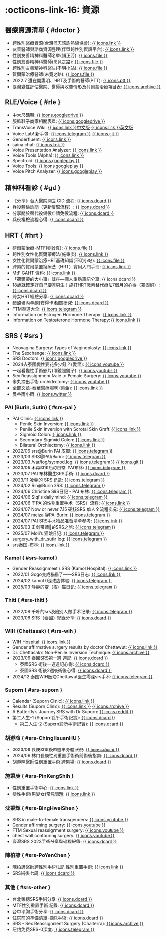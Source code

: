 # :octicons-link-16: 資源

## 醫療資源清單 { #doctor }
- 跨性別醫療資源(台灣同志諮詢熱線協會): [{{ icons.link }}](https://hotline.org.tw/pagegeneral/3244)
- 友善醫師與諮商資源整理(伴盟跨性別資訊平台): [{{ icons.link }}](https://transgender.tapcpr.org/archives/11189)
- 性別友善精神科醫師名單(顏正芳): [{{ icons.file }}](./assets/documents/性別友善精神科醫師名單(顏正芳).md)
- 性別友善精神科醫師(未竟之路): [{{ icons.file }}](./assets/documents/性別友善精神科醫師(未竟之路).md)
- 跨性別友善精神科醫生(不明小站): [{{ icons.file }}](./assets/documents/跨性別友善精神科醫生(不明小站).md)
- 賀爾蒙治療醫師(未竟之路): [{{ icons.file }}](./assets/documents/賀爾蒙治療醫師(未竟之路).md)
- 2022.7 還在開證明、HRT及手術的醫師(PTT): [{{ icons.ptt }}](https://www.ptt.cc/bbs/transgender/M.1323013579.A.C29.html)
- 臺灣變性評估醫院、醫師與收費情形及荷爾蒙治療項目表: [{{ icons.archive }}](https://web.archive.org/web/20230921230341/http://intermargins.net/repression/deviant/transgender/tgpamphlet/charge.htm)

## RLE/Voice { #rle }
- 中大尺碼鞋: [{{ icons.googledrive }}](https://docs.google.com/spreadsheets/d/1v7ulGhciRNmqKfYa1WoX0fj52cQLj8xpZCYBX8Y3iiY/view)
- 服飾鞋子商家相關表單: [{{ icons.googledrive }}](https://docs.google.com/spreadsheets/d/19ab1-eOeMH0scveo6WcyHMPzvMU-MZvWBSA03pVV0U4/view)
- TransVoice Wiki: [{{ icons.link }}中文版](https://transvoice-wiki.pages.dev/) [{{ icons.link }}英文版](https://wiki.sumianvoice.com/)
- Voice Lab! 新手包: [{{ icons.telegram }}](https://t.me/+m0rXsTRbH4A1MWJl) [{{ icons.git }}](https://github.com/awesometrans/archive/blob/main/%E5%A3%B0%E9%9F%B3/Voice%20Lab!%20%E6%96%B0%E6%89%8B%E5%8C%85)
- Genderfluent: [{{ icons.link }}](https://app.genderfluentapp.com/)
- saina.chat: [{{ icons.link }}](https://saina.chat/)
- Voice Presentation Analyzer: [{{ icons.link }}](https://shusei.github.io/vpa/)
- Voice Tools (Alpha): [{{ icons.link }}](https://voice.hydev.org/)
- Spectroid: [{{ icons.googleplay }}](https://play.google.com/store/apps/details?id=org.intoorbit.spectrum)
- Voice Tools: [{{ icons.googleplay }}](https://play.google.com/store/apps/details?id=com.DevExtras.VoiceTools)
- Voice Pitch Analyzer: [{{ icons.googleplay }}](https://apkpure.com/voice-pitch-analyzer/de.lilithwittmann.voicepitchanalyzer)

## 精神科看診 { #gd }
- 《分享》台大醫院開立 GID 流程: [{{ icons.dcard }}](https://www.dcard.tw/f/trans/p/237079644)
- 兵役體檢詢問（更新實際流程）: [{{ icons.dcard }}](https://www.dcard.tw/f/trans/p/238655006)
- 分享關於替代役備役申請免役流程: [{{ icons.dcard }}](https://www.dcard.tw/f/trans/p/258109946)
- 兵役複檢流程心得: [{{ icons.dcard }}](https://www.dcard.tw/f/trans/p/253656631)

## HRT { #hrt }
- 荷爾蒙治療-MTF(劉妙真): [{{ icons.file }}](https://sex.ncu.edu.tw/intermargins/repression/deviant/transgender/tgpamphlet/2004Jan-Jun/hormones-MtF.pdf)
- 跨性別女性化賀爾蒙療法(施秉庚): [{{ icons.link }}](https://www.cmuh.cmu.edu.tw/NewsInfo/NewsArticle?no=6907)
- 女性化賀爾蒙治療HRT基礎知識(不明小站): [{{ icons.file }}](./assets/documents/女性化賀爾蒙治療HRT基礎知識(不明小站).md)
- 跨男的賀爾蒙置換療法（HRT）實用入門手冊: [{{ icons.link }}](https://trans-attaboy.com/hrt-guidebook/)
- MtF GAHT 资料: [{{ icons.link }}](https://docs.hrt.guide/)
- 「荷爾蒙的大小事」講座—個人重點筆記分享: [{{ icons.dcard }}](https://www.dcard.tw/f/trans/p/235747370)
- 18歲就確定好自己要當男生！施打HRT激素替代療法7個月的心得（睪固酮）: [{{ icons.dcard }}](https://www.dcard.tw/f/trans/p/256073954)
- 跨女HRT經驗分享: [{{ icons.dcard }}](https://www.dcard.tw/f/trans/p/240811350)
- 醋酸環丙孕酮(安得卡)相關研究: [{{ icons.dcard }}](https://www.dcard.tw/f/trans/p/239404319)
- FTM渠道大全: [{{ icons.telegram }}](https://t.me/ftmcomm)
- Information on Estrogen Hormone Therapy: [{{ icons.link }}](https://transcare.ucsf.edu/article/information-estrogen-hormone-therapy)
- Information on Testosterone Hormone Therapy: [{{ icons.link }}](https://transcare.ucsf.edu/article/information-testosterone-hormone-therapy)

## SRS { #srs }
- Neovagina Surgery: Types of Vaginoplasty: [{{ icons.link }}](https://www.verywellhealth.com/different-types-of-vaginoplasty-4171503)
- The Sexchange: [{{ icons.link }}](https://thesexchange.com/)
- SRS Doctors: [{{ icons.googledrive }}](https://drive.google.com/drive/folders/1ewFgA4-8T_uLWApskTSSsRLdWI01AiZi)
- 2024去泰國變性要花多少錢？(愛里):  [{{ icons.youtube }}](https://www.youtube.com/watch?v=YKvG8v7GsLM)
- 一起看變性手術影片(照鏡照鏡子): [{{ icons.youtube }}](https://www.youtube.com/watch?v=ndaYk3QOn0U)
- Sex Reassignment Male to Female Surgery: [{{ icons.youtube }}](https://www.youtube.com/watch?v=SH-j3r_Rwsw)
- 睾丸摘出手術 orchidectomy: [{{ icons.youtube }}](https://www.youtube.com/watch?v=g6B8vYEu9oM)
- 全部文章–泰華醫療服務 (梁金): [{{ icons.link }}](https://tcmspro.com/category/uncategorized/)
- 曼谷雨小雨: [{{ icons.twitter }}](https://x.com/manguyuxiaoyu)

### PAI (Burin, Sutin) { #srs-pai }
- PAI Clinic: [{{ icons.link }}](https://pai.co.th/)
	- Penile Skin Inversion: [{{ icons.link }}](https://pai.co.th/service/srs-penile-skin-inversion/)
	- Penile Skin Inversion with Scrotal Skin Graft: [{{ icons.link }}](https://pai.co.th/service/penile-skin-inversion-scrotal-skin-graft-male-to-female-trans-women/)
	- Sigmoid Colon: [{{ icons.link }}](https://pai.co.th/service/srs-sigmoid-colon/)
	- Secondary Sigmoid Colon: [{{ icons.link }}](https://pai.co.th/service/secondary-sigmoid-colon/)
	- Bilateral Orchiectomy: [{{ icons.link }}](https://pai.co.th/service/bilateral-orchiectomy-surgery/)
- 2022/06 srs@Burin PAI 皮瓣: [{{ icons.telegram }}](https://t.me/Hana_SRSviaBurin)
- 2023/03 SRS@PAI/Burin: [{{ icons.telegram }}](https://t.me/+RmJoIA0HRJMzYTYx)
- 2023/03 /var/log/sysmod.log: [{{ icons.telegram }}](https://t.me/+ry91g0QDl4diMWQ1) [{{ icons.git }}](https://github.com/project-trans/reports/discussions/4)
- 2023/05 木苒SRS后的日常-PAI布林: [{{ icons.telegram }}](https://t.me/muranSRSinpai)
- 2023/07 PAI 布林醫生SRS手術: [{{ icons.dcard }}](https://www.dcard.tw/f/trans/p/253162257)
- 2023/11 凌莞的 SRS 记录: [{{ icons.telegram }}](https://t.me/+juHjVxNKsIhkYjll)
- 2024/02 Rin@Burin SRS: [{{ icons.telegram }}](https://t.me/+WLC7BVdzMNw5NmVl)
- 2024/06 Christine SRS日記 - PAI 布林: [{{ icons.telegram }}](https://t.me/christineGASdiary)
- 2024/06 Siqi's daily mind: [{{ icons.telegram }}](https://t.me/SIQIsDailyMind)
- 2024/06 于PAI的性别重置手术（SRS）流程: [{{ icons.link }}](https://zhuanlan.zhihu.com/p/733798080)
- 2024/07 Now or never 7.15 硬核SRS 单人全流程实况: [{{ icons.telegram }}](https://t.me/+JEcM2LEjZaxkMjg9)
- 2024/07 meiza @PAI Burin: [{{ icons.telegram }}](https://t.me/meizaSRS)
- 2024/07 PAI SRS手术物品准备清单参考: [{{ icons.link }}](https://meiza.cc/?p=1274)
- 2025/03 击剑带师🤺的SRS之旅: [{{ icons.telegram }}](https://t.me/Jtldmio)
- 2025/07 Moli’s 猫娘日记: [{{ icons.telegram }}](https://t.me/MoliLanxi)
- <font class="unknown">surgery_with_dr_sutin.log:</font> [{{ icons.telegram }}](https://t.me/WindySRS)
- srs泰国-布林: [{{ icons.link }}](https://pizyj.notion.site/)

### Kamol { #srs-kamol }
- Gender Reassignment / SRS (Kamol Hospital): [{{ icons.link }}](https://www.kamolhospital.com/before-after/3/gender-reassignment-srs)
- 2022/01 Gogo变成猫猫了——SRS日志: [{{ icons.link }}](https://blog.gogo.moe/gogo_became_a_cat/)
- 2024/02 kamol 0深进店体验: [{{ icons.telegram }}](https://t.me/kamolzerodepthexperience)
- 2025/03 静静的变（橘）猫日记: [{{ icons.telegram }}](https://t.me/miaomiao202503010)

### Thiti { #srs-thiti }
- 2022/08 千叶的srs及陪别人做手术记录: [{{ icons.telegram }}](https://t.me/chibars)
- 2023/06 SRS（泰國）紀錄分享: [{{ icons.dcard }}](https://www.dcard.tw/f/trans/p/242707248)

### WIH (Chettasak) { #srs-wih }
- WIH Hospital: [{{ icons.link }}](https://www.wihhospital.com/)
- Gender affirmative surgery results by doctor Chettawut: [{{ icons.link }}](https://www.chet-plasticsurgery.com/gender-affirmative-surgery-results-by-dr-chettawut-at-wih-hospital-bkk-chet-plastic-surgery/)
- Dr. Chettasak’s Non-Penile Inversion Technique: [{{ icons.archive }}](https://web.archive.org/web/20250208230444/https://www.wihhospital.com/gender-affirming-surgery/gender-affirming-services-male-to-female-gender-affirming-surgery-non-penile-inversion-for-aesthetic-vulva-appearance/)
- 2023/06 泰國SRS第一週 週記: [{{ icons.dcard }}](https://www.dcard.tw/f/trans/p/242532009)
    - 泰國SRS 術後一週週記心得: [{{ icons.dcard }}](https://www.dcard.tw/f/trans/p/242589542)
    - 泰國SRS 術後2週後術後心得: [{{ icons.dcard }}](https://www.dcard.tw/f/trans/p/242692643)
- 2024/12 泰国WIH医院Chettawut医生零深srs手术: [{{ icons.telegram }}](https://t.me/+NIUeFzFPx4w3YTM1)

### Suporn { #srs-suporn }
- Calendar (Suporn Clinic): [{{ icons.link }}](https://supornclinic.com/calendar/)
- Results (Suporn Clinic): [{{ icons.link }}](https://supornclinic.com/results/) [{{ icons.archive }}](https://web.archive.org/web/20150221041755/http://supornclinic.com/restricted/SRS/Results.aspx)
- A Butterfly’s Journey SRS with Dr Suporn: [{{ icons.reddit }}](https://www.reddit.com/r/Transgender_Surgeries/comments/fayd3p/srs_with_dr_suporn_pdf_5th_edition/)
- 第二人生-1 (Suporn診所手術記實): [{{ icons.dcard }}](https://www.dcard.tw/f/trans/p/243075762)
    - 第二人生-2 (Suporn診所手術記實): [{{ icons.dcard }}](https://www.dcard.tw/f/trans/p/243076071)

### 胡瀞暄 { #srs-ChingHsuanHU }
- 2023/06 長庚SRS後四週半身體狀況: [{{ icons.dcard }}](https://www.dcard.tw/f/trans/p/243346277)
- 2024/06 林口長庚性別重置手術術前術後指南: [{{ icons.dcard }}](https://www.dcard.tw/f/trans/p/256022377)
- 胡瀞暄醫師性別重置手術 跨男場: [{{ icons.dcard }}](https://www.dcard.tw/f/trans/p/255799205)

### 施秉庚 { #srs-PinKengShih }
- 性別重置手術中心: [{{ icons.link }}](https://transgender.com.tw/about.html)
- 變性手術(男變女)常見問題: [{{ icons.link }}](https://www.cmuh.cmu.edu.tw/NewsInfo/NewsArticle?no=6857)

### 沈秉輝 { #srs-BingHweiShen }
- SRS in male-to-female transgenders: [{{ icons.youtube }}](https://www.youtube.com/watch?v=1S2C5ZypsGI)
- Gender affirming surgery: [{{ icons.youtube }}](https://www.youtube.com/watch?v=n6xpuzuVR-4)
- FTM Sexual reassignment surgery: [{{ icons.youtube }}](https://www.youtube.com/watch?v=8mIZLJIUqNw)
- chest wall contouring surgery: [{{ icons.youtube }}](https://www.youtube.com/watch?v=hmEJyWzMDG8)
- 臺灣SRS 2023手術分享與過程紀錄: [{{ icons.dcard }}](https://www.dcard.tw/f/trans/p/252950778)

### 陳柏諺 { #srs-PoYenChen }
- 陳柏諺醫師跨性別手術札記 性別重置手術: [{{ icons.link }}](https://chenpoyen.com/)
- SRS術後七周: [{{ icons.dcard }}](https://www.dcard.tw/f/trans/p/259427214)

### 其他 { #srs-other }
- 台北榮總SRS手術分享: [{{ icons.dcard }}](https://www.dcard.tw/f/trans/p/257365690)
- MTF性別重置手術 記錄: [{{ icons.dcard }}](https://www.dcard.tw/f/trans/p/239711431)
- 台中平胸手術分享: [{{ icons.dcard }}](https://www.dcard.tw/f/trans/p/258719970)
- 住院前的準備清單-摘除手術: [{{ icons.dcard }}](https://www.dcard.tw/f/trans/p/242487733)
- SRS - Sex Reassignment Surgery (Chalterra): [{{ icons.archive }}](https://web.archive.org/web/20150510204732/http://ameblo.jp:80/chalterra77/entry-11948268399.html)
- <font class="unknown">纽约免费SRS-0深度:</font> [{{ icons.telegram }}](https://t.me/NewYorkFreeSRS)
